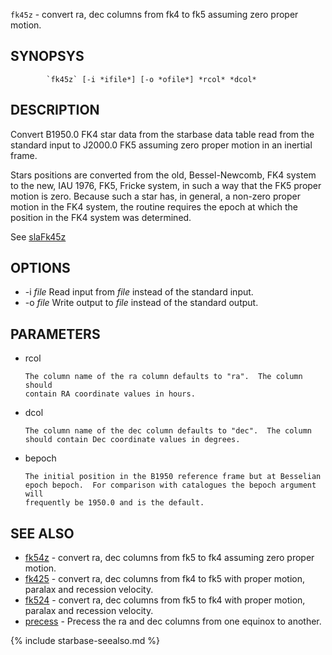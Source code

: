 

`fk45z`     - convert ra, dec columns from fk4 to fk5 assuming zero proper motion.

SYNOPSYS
--------

```
        `fk45z` [-i *ifile*] [-o *ofile*] *rcol* *dcol*
```

DESCRIPTION
-----------

  Convert B1950.0 FK4 star data from the starbase data table 
  read from the standard input to J2000.0 FK5 assuming zero
  proper motion in an inertial frame.
  
  Stars positions are converted from the old, Bessel-Newcomb, FK4
  system to the new, IAU 1976, FK5, Fricke system, in such a
  way that the FK5 proper motion is zero.  Because such a star
  has, in general, a non-zero proper motion in the FK4 system,
  the routine requires the epoch at which the position in the
  FK4 system was determined.

  See [slaFk45z]( slalib/slaFk45z.3.html)

OPTIONS
-------

  * -i *file* Read input from *file* instead of the standard input.
  * -o *file* Write output to *file* instead of the standard output.

PARAMETERS
----------

  * rcol

        The column name of the ra column defaults to "ra".  The column should
        contain RA coordinate values in hours.

  * dcol

        The column name of the dec column defaults to "dec".  The column
        should contain Dec coordinate values in degrees.

  * bepoch

        The initial position in the B1950 reference frame but at Besselian
        epoch bepoch.  For comparison with catalogues the bepoch argument will
        frequently be 1950.0 and is the default.

SEE ALSO
--------


- [fk54z](fk54z.html)     - convert ra, dec columns from fk5 to fk4 assuming zero proper
                  motion.
- [fk425](fk425.html)     - convert ra, dec columns from fk4 to fk5 with proper motion,
                  paralax and recession velocity.
- [fk524](fk524.html)     - convert ra, dec columns from fk5 to fk4 with proper motion,
                  paralax and recession velocity.
- [precess](precess.html)     - Precess the ra and dec columns from one equinox to another.


{% include starbase-seealso.md %}
